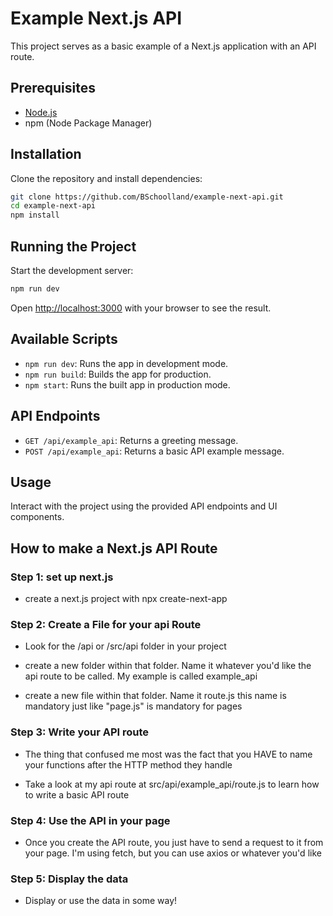 # Example Next.js API

This project serves as a basic example of a Next.js application with an API route.

## Prerequisites

- [Node.js](https://nodejs.org/en/download/)
- npm (Node Package Manager)

## Installation

Clone the repository and install dependencies:

```bash
git clone https://github.com/BSchoolland/example-next-api.git
cd example-next-api
npm install
```

## Running the Project

Start the development server:

```bash
npm run dev
```

Open [http://localhost:3000](http://localhost:3000) with your browser to see the result.

## Available Scripts

- `npm run dev`: Runs the app in development mode.
- `npm run build`: Builds the app for production.
- `npm start`: Runs the built app in production mode.

## API Endpoints

- `GET /api/example_api`: Returns a greeting message.
- `POST /api/example_api`: Returns a basic API example message.

## Usage

Interact with the project using the provided API endpoints and UI components.

## How to make a Next.js API Route
### Step 1: set up next.js
- create a next.js project with npx create-next-app

### Step 2: Create a File for your api Route
-  Look for the /api or /src/api folder in your project
  
-  create a new folder within that folder. Name it whatever you'd like the api route to be called. My example is called example_api
  
-  create a new file within that folder. Name it route.js this name is mandatory just like "page.js" is mandatory for pages

### Step 3: Write your API route
-  The thing that confused me most was the fact that you HAVE to name your functions after the HTTP method they handle
  
-  Take a look at my api route at src/api/example_api/route.js to learn how to write a basic API route

### Step 4: Use the API in your page
- Once you create the API route, you just have to send a request to it from your page. I'm using fetch, but you can use axios or whatever you'd like

### Step 5: Display the data
-  Display or use the data in some way! 
